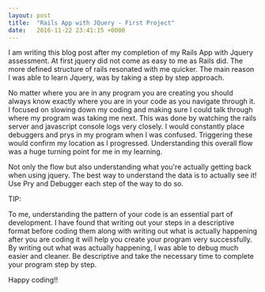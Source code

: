 ```yaml
---
layout: post
title:  "Rails App with JQuery - First Project"
date:   2016-11-22 23:41:15 +0000
---
```



I am writing this blog post after my completion of my Rails App with Jquery assessment. At first jquery did not come as easy to me as Rails did. The more defined structure of rails resonated with me quicker. The main reason I was able to learn Jquery, was by taking a step by step approach. 

No matter where you are in any program you are creating you should always know exactly where you are in your code as you navigate through it. I focused on slowing down my coding and making sure I could talk through where my program was taking me next. This was done by watching the rails server and javascript console logs very closely. I would constantly place debuggers and prys in my program when I was confused. Triggering these would confirm my location as I progressed. Understanding this overall flow was a huge turning point for me in my learning. 

Not only the flow but also understanding what you're actually getting back when using jquery. The best way to understand the data is to actually see it! Use Pry and Debugger each step of the way to do so. 

TIP: 

To me, understanding the pattern of your code is an essential part of development. I have found that writing out your steps in a descriptive format before coding them along with writing out what is actually happening after you are coding it will help you create your program very successfully. By writing out what was actually happening, I was able to debug much easier and cleaner. Be descriptive and take the necessary time to complete your program step by step. 

Happy coding!! 


